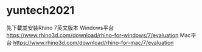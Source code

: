 # yuntech2021

先下載並安裝Rhino 7英文版本
Windows平台
https://www.rhino3d.com/download/rhino-for-windows/7/evaluation
Mac平台
https://www.rhino3d.com/download/rhino-for-mac/7/evaluation
